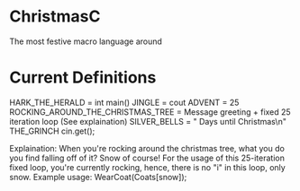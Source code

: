 # ChristmasC
The most festive macro language around

# Current Definitions
HARK_THE_HERALD = int main()
JINGLE = cout
ADVENT = 25
ROCKING_AROUND_THE_CHRISTMAS_TREE = Message greeting + fixed 25 iteration loop (See explaination)
SILVER_BELLS = " Days until Christmas\n"
THE_GRINCH cin.get();


Explaination:
When you're rocking around the christmas tree, what you do you find falling off of it? Snow of course!
For the usage of this 25-iteration fixed loop, you're currently rocking, hence, there is no "i" in this loop, only snow.
Example usage: WearCoat(Coats[snow]); 
